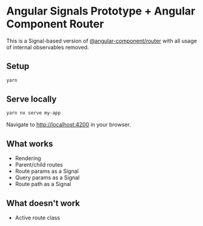 # Angular Signals Prototype + Angular Component Router

This is a Signal-based version of [@angular-component/router](https://github.com/angular-component/router) with all usage of internal observables removed.

## Setup

```sh
yarn
```

## Serve locally

```sh
yarn nx serve my-app
```

Navigate to [http://localhost:4200](http://localhost:4200) in your browser.

## What works

- Rendering
- Parent/child routes
- Route params as a Signal
- Query params as a Signal
- Route path as a Signal

## What doesn't work

- Active route class
